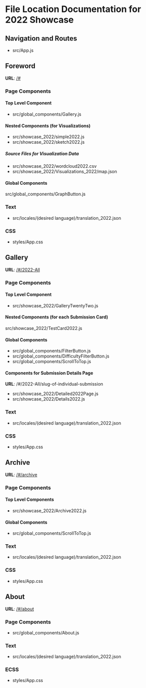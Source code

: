 
# File Location Documentation for 2022 Showcase


## Navigation and Routes
- src/App.js




## Foreword
**URL**: [/#](http://localhost:3000/#/)

### Page Components

#### Top Level Component
- src/global_components/Gallery.js

#### Nested Components (for Visualizations)
- src/showcase_2022/simple2022.js
- src/showcase_2022/sketch2022.js

##### Source Files for Visualization Data
- src/showcase_2022/wordcloud2022.csv
- src/showcase_2022/Visualizations_2022/map.json

#### Global Components
src/global_components/GraphButton.js


### Text
- src/locales/(desired language)/translation_2022.json


### CSS
- styles/App.css




## Gallery
**URL**: [/#/2022-All](http://localhost:3000/#/2022-All)

### Page Components

#### Top Level Component
- src/showcase_2022/GalleryTwentyTwo.js

#### Nested Components (for each Submission Card)
src/showcase_2022/TestCard2022.js

#### Global Components
- src/global_components/FilterButton.js 
- src/global_components/DifficultyFilterButton.js 
- src/global_components/ScrollToTop.js 

#### Components for Submission Details Page
**URL**: /#/2022-All/slug-of-individual-submission

- src/showcase_2022/Detailed2022Page.js
- src/showcase_2022/Details2022.js


### Text
- src/locales/(desired language)/translation_2022.json


### CSS
- styles/App.css




## Archive
**URL**: [/#/archive](http://localhost:3000/#/archive)

### Page Components

#### Top Level Components
- src/showcase_2022/Archive2022.js

#### Global Components
- src/global_components/ScrollToTop.js


### Text
- src/locales/(desired language)/translation_2022.json


### CSS
- styles/App.css





## About
**URL**: [/#/about](http://localhost:3000/#/about)

### Page Components
- src/global_components/About.js


### Text
- src/locales/(desired language)/translation_2022.json


### ECSS
- styles/App.css
